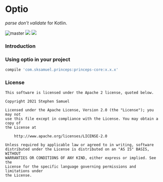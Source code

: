 Optio
=========================

_parse don't validate_ for Kotlin.

![master](https://github.com/sksamuel/princeps/workflows/master/badge.svg)
[<img src="https://img.shields.io/maven-central/v/com.sksamuel.princeps/princeps-core.svg?label=latest%20release"/>](http://search.maven.org/#search%7Cga%7C1%7Cprinceps)
[<img src="https://img.shields.io/nexus/s/https/oss.sonatype.org/com.sksamuel.princeps/princeps-core.svg?label=latest%20snapshot&style=plastic"/>](https://oss.sonatype.org/content/repositories/snapshots/com/sksamuel/princeps)

### Introduction



### Using optio in your project


```groovy
compile 'com.sksamuel.princeps:princeps-core:x.x.x'
```

### License
```
This software is licensed under the Apache 2 license, quoted below.

Copyright 2021 Stephen Samuel

Licensed under the Apache License, Version 2.0 (the "License"); you may not
use this file except in compliance with the License. You may obtain a copy of
the License at

    http://www.apache.org/licenses/LICENSE-2.0

Unless required by applicable law or agreed to in writing, software
distributed under the License is distributed on an "AS IS" BASIS, WITHOUT
WARRANTIES OR CONDITIONS OF ANY KIND, either express or implied. See the
License for the specific language governing permissions and limitations under
the License.
```
